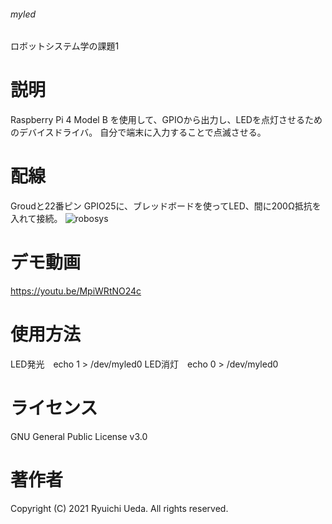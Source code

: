 ###### myled
ロボットシステム学の課題1

# 説明
Raspberry Pi 4 Model B を使用して、GPIOから出力し、LEDを点灯させるためのデバイスドライバ。
自分で端末に入力することで点滅させる。

# 配線
Groudと22番ピン GPIO25に、ブレッドボードを使ってLED、間に200Ω抵抗を入れて接続。
![robosys](https://user-images.githubusercontent.com/93691873/146097169-59c92616-35e7-445e-a3e3-017734a13416.jpg)

# デモ動画
https://youtu.be/MpiWRtNO24c

# 使用方法
LED発光　echo 1 > /dev/myled0
LED消灯　echo 0 > /dev/myled0

# ライセンス
GNU General Public License v3.0

# 著作者
Copyright (C) 2021 Ryuichi Ueda. All rights reserved.
